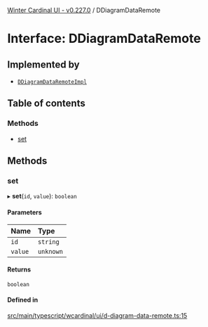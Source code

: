 [Winter Cardinal UI - v0.227.0](../index.md) / DDiagramDataRemote

# Interface: DDiagramDataRemote

## Implemented by

- [`DDiagramDataRemoteImpl`](../classes/DDiagramDataRemoteImpl.md)

## Table of contents

### Methods

- [set](DDiagramDataRemote.md#set)

## Methods

### set

▸ **set**(`id`, `value`): `boolean`

#### Parameters

| Name | Type |
| :------ | :------ |
| `id` | `string` |
| `value` | `unknown` |

#### Returns

`boolean`

#### Defined in

[src/main/typescript/wcardinal/ui/d-diagram-data-remote.ts:15](https://github.com/winter-cardinal/winter-cardinal-ui/blob/v0.227.0/src/main/typescript/wcardinal/ui/d-diagram-data-remote.ts#L15)
